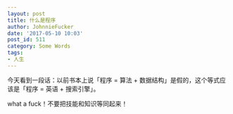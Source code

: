 ```yaml
---
layout: post
title: 什么是程序
author: JohnnieFucker
date: '2017-05-10 10:03'
post_id: 511
category: Some Words
tags:
- 人生
---
```


今天看到一段话：以前书本上说「程序 = 算法 + 数据结构」是假的，这个等式应该是「程序 = 英语 + 搜索引擎」。

what a fuck！不要把技能和知识等同起来！



